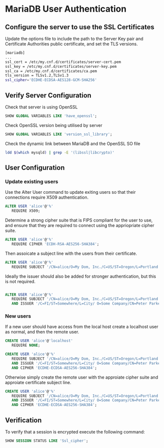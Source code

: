 # MariaDB User Authentication

## Configure the server to use the SSL Certificates
Update the options file to include the path to the Server Key pair and Certificate Authorities public certificate, and set the TLS versions.

```sh
[mariadb]
...
ssl_cert = /etc/my.cnf.d/certificates/server-cert.pem
ssl_key = /etc/my.cnf.d/certificates/server-key.pem
ssl_ca = /etc/my.cnf.d/certificates/ca.pem
tls_version = TLSv1.2,TLSv1.3
ssl_cipher='ECDHE-ECDSA-AES128-GCM-SHA256'
```

## Verify Server Configuration
Check that server is using OpenSSL
```sql
SHOW GLOBAL VARIABLES LIKE 'have_openssl';
```

Check OpenSSL version being utilised by server
```sql
SHOW GLOBAL VARIABLES LIKE 'version_ssl_library';
```

Check the dynamic link between MariaDB and the OpenSSL SO file
```sh
ldd $(which mysqld) | grep -E '(libssl|libcrypto)'
```


## User Configuration

### Update existing users
Use the Alter User command to update exiting users so that their connections require X509 authentication.
```sql
ALTER USER 'alice'@'%' 
   REQUIRE X509;
```
Determine a strong cipher suite that is FIPS compliant for the user to use, and ensure that they are required to connect using the appriopriate cipher suite.  

```sql
ALTER USER 'alice'@'%' 
   REQUIRE CIPHER 'ECDH-RSA-AES256-SHA384';
```
Then assoicate a subject line with the users from their certificate. 
```sql
ALTER USER 'alice'@'%' 
   REQUIRE SUBJECT '/CN=alice/O=My Dom, Inc./C=US/ST=Oregon/L=Portland';
```
Ideally the issuer should also be added for stronger authentication, but this is not required.
```sql

ALTER USER 'alice'@'%' 
   REQUIRE SUBJECT '/CN=alice/O=My Dom, Inc./C=US/ST=Oregon/L=Portland'
   AND ISSUER '/C=FI/ST=Somewhere/L=City/ O=Some Company/CN=Peter Parker/emailAddress=p.parker@marvel.com';
```

### New users
If a new user should have access from the local host create a localhost user as normal, and then the remote user.
```sql
CREATE USER 'alice'@'localhost' 
   REQUIRE NONE;

CREATE USER 'alice'@'%'
   REQUIRE SUBJECT '/CN=alice/O=My Dom, Inc./C=US/ST=Oregon/L=Portland'
   AND ISSUER '/C=FI/ST=Somewhere/L=City/ O=Some Company/CN=Peter Parker/emailAddress=p.parker@marvel.com'
   AND CIPHER 'ECDHE-ECDSA-AES256-SHA384';
```

Otherwise simply create the remote user with the approiate cipher suite and approiate certificate subject line.
```sql
CREATE USER 'alice'@'%'
   REQUIRE SUBJECT '/CN=alice/O=My Dom, Inc./C=US/ST=Oregon/L=Portland'
   AND ISSUER '/C=FI/ST=Somewhere/L=City/ O=Some Company/CN=Peter Parker/emailAddress=p.parker@marvel.com'
   AND CIPHER 'ECDHE-ECDSA-AES256-SHA384';
```

## Verification
To verify that a session is encrypted execute the following command:
```sql
SHOW SESSION STATUS LIKE 'Ssl_cipher';
```
